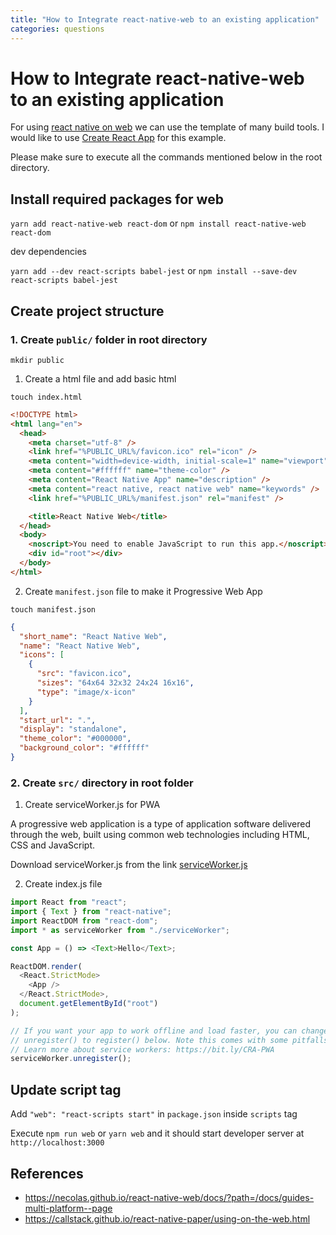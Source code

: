 ```yaml
---
title: "How to Integrate react-native-web to an existing application"
categories: questions
---
```


# How to Integrate react-native-web to an existing application

For using [react native on web](https://github.com/necolas/react-native-web) we can use the template of many build tools. I would like to use [Create React App](https://github.com/facebook/create-react-app) for this example.

Please make sure to execute all the commands mentioned below in the root directory.

## Install required packages for web

`yarn add react-native-web react-dom` or `npm install react-native-web react-dom`

dev dependencies

`yarn add --dev react-scripts babel-jest` or `npm install --save-dev react-scripts babel-jest`

## Create project structure

### 1. Create `public/` folder in root directory

`mkdir public`

1. Create a html file and add basic html

`touch index.html`

```html
<!DOCTYPE html>
<html lang="en">
  <head>
    <meta charset="utf-8" />
    <link href="%PUBLIC_URL%/favicon.ico" rel="icon" />
    <meta content="width=device-width, initial-scale=1" name="viewport" />
    <meta content="#ffffff" name="theme-color" />
    <meta content="React Native App" name="description" />
    <meta content="react native, react native web" name="keywords" />
    <link href="%PUBLIC_URL%/manifest.json" rel="manifest" />

    <title>React Native Web</title>
  </head>
  <body>
    <noscript>You need to enable JavaScript to run this app.</noscript>
    <div id="root"></div>
  </body>
</html>
```

2. Create `manifest.json` file to make it Progressive Web App

`touch manifest.json`

```json
{
  "short_name": "React Native Web",
  "name": "React Native Web",
  "icons": [
    {
      "src": "favicon.ico",
      "sizes": "64x64 32x32 24x24 16x16",
      "type": "image/x-icon"
    }
  ],
  "start_url": ".",
  "display": "standalone",
  "theme_color": "#000000",
  "background_color": "#ffffff"
}
```

<!-- 4. Create a `favicon.ico` file -->

### 2. Create `src/` directory in root folder

1. Create serviceWorker.js for PWA

A progressive web application is a type of application software delivered through the web, built using common web technologies including HTML, CSS and JavaScript.

Download serviceWorker.js from the link
[serviceWorker.js](https://gist.github.com/YajanaRao/e68b16b52c447d9ff032f3930d601135)

<script src="https://gist.github.com/YajanaRao/e68b16b52c447d9ff032f3930d601135.js"></script>

2. Create index.js file

```js
import React from "react";
import { Text } from "react-native";
import ReactDOM from "react-dom";
import * as serviceWorker from "./serviceWorker";

const App = () => <Text>Hello</Text>;

ReactDOM.render(
  <React.StrictMode>
    <App />
  </React.StrictMode>,
  document.getElementById("root")
);

// If you want your app to work offline and load faster, you can change
// unregister() to register() below. Note this comes with some pitfalls.
// Learn more about service workers: https://bit.ly/CRA-PWA
serviceWorker.unregister();
```

## Update script tag

Add
`"web": "react-scripts start"` in `package.json` inside `scripts` tag

Execute `npm run web` or `yarn web` and it should start developer server at `http://localhost:3000`

## References

- https://necolas.github.io/react-native-web/docs/?path=/docs/guides-multi-platform--page
- https://callstack.github.io/react-native-paper/using-on-the-web.html
